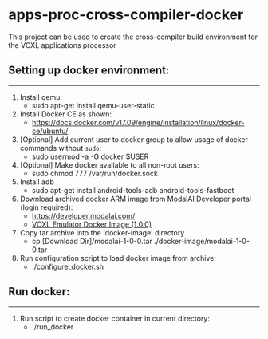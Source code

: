 # apps-proc-cross-compiler-docker

This project can be used to create the cross-compiler build environment for the VOXL applications processor

## Setting up docker environment:
------------------------------
1. Install qemu:
    * sudo apt-get install qemu-user-static
2. Install Docker CE as shown:
    * https://docs.docker.com/v17.09/engine/installation/linux/docker-ce/ubuntu/
3. [Optional] Add current user to docker group to allow usage of docker commands without `sudo`:
    * sudo usermod -a -G docker $USER
4. [Optional] Make docker available to all non-root users:
    * sudo chmod 777 /var/run/docker.sock
5. Install adb
    * sudo apt-get install android-tools-adb android-tools-fastboot
6. Download archived docker ARM image from ModalAI Developer portal (login required):
    * https://developer.modalai.com/
    * [VOXL Emulator Docker Image (1.0.0)](https://developer.modalai.com/asset/eula-download/3)
7. Copy tar archive into the 'docker-image' directory
    * cp [Download Dir]/modalai-1-0-0.tar ./docker-image/modalai-1-0-0.tar
8. Run configuration script to load docker image from archive:
    * ./configure_docker.sh

## Run docker:
-----------
1. Run script to create docker container in current directory:
    * ./run_docker